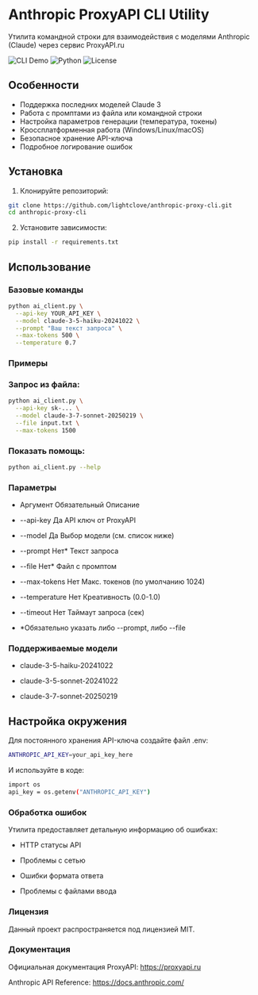 # Anthropic ProxyAPI CLI Utility

Утилита командной строки для взаимодействия с моделями Anthropic (Claude) через сервис ProxyAPI.ru

![CLI Demo](https://img.shields.io/badge/CLI-Demo-blueviolet)
![Python](https://img.shields.io/badge/Python-3.8%2B-success)
![License](https://img.shields.io/badge/License-MIT-green)

## Особенности

- Поддержка последних моделей Claude 3
- Работа с промптами из файла или командной строки
- Настройка параметров генерации (температура, токены)
- Кроссплатформенная работа (Windows/Linux/macOS)
- Безопасное хранение API-ключа
- Подробное логирование ошибок

## Установка

1. Клонируйте репозиторий:

```bash
git clone https://github.com/lightclove/anthropic-proxy-cli.git
cd anthropic-proxy-cli
```

2. Установите зависимости:
```bash
pip install -r requirements.txt
```

## Использование

### Базовые команды

```bash
python ai_client.py \
  --api-key YOUR_API_KEY \
  --model claude-3-5-haiku-20241022 \
  --prompt "Ваш текст запроса" \
  --max-tokens 500 \
  --temperature 0.7
```

### Примеры

### Запрос из файла:

```bash
python ai_client.py \
  --api-key sk-... \
  --model claude-3-7-sonnet-20250219 \
  --file input.txt \
  --max-tokens 1500
```
### Показать помощь:

```bash
python ai_client.py --help
```

### Параметры

- Аргумент	    Обязательный	  Описание

- --api-key	    Да	            API ключ от ProxyAPI

- --model	       Да	  Выбор модели   (см. список ниже)

- --prompt	    Нет*	          Текст запроса

- --file	      Нет*	          Файл с промптом

- --max-tokens	Нет	            Макс. токенов (по умолчанию 1024)

- --temperature	Нет	            Креативность (0.0-1.0)

- --timeout	    Нет	            Таймаут запроса (сек)

- *Обязательно указать либо --prompt, либо --file

### Поддерживаемые модели

- claude-3-5-haiku-20241022

- claude-3-5-sonnet-20241022

- claude-3-7-sonnet-20250219

## Настройка окружения
Для постоянного хранения API-ключа создайте файл .env:

```bash
ANTHROPIC_API_KEY=your_api_key_here
```

И используйте в коде:

```bash
import os
api_key = os.getenv("ANTHROPIC_API_KEY")
```

### Обработка ошибок
Утилита предоставляет детальную информацию об ошибках:

- HTTP статусы API

- Проблемы с сетью

- Ошибки формата ответа

- Проблемы с файлами ввода

### Лицензия
Данный проект распространяется под лицензией MIT.

### Документация
Официальная документация ProxyAPI: https://proxyapi.ru

Anthropic API Reference: https://docs.anthropic.com/
